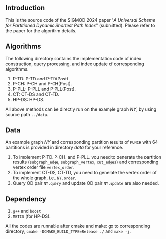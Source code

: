 ## Introduction
This is the source code of the SIGMOD 2024 paper "*A Universal Scheme for Partitioned Dynamic Shortest Path Index*" (submitted). Please refer to the paper for the algorithm details.

## Algorithms

The following directory contains the implementation code of index construction, query processing, and index update of corresponding algorithms.

1. P-TD: P-TD and P-TD(Post).
1. P-CH: P-CH and P-CH(Post).
1. P-PLL: P-PLL and P-PLL(Post).
1. CT: CT-DS and CT-TD.
1. HP-DS: HP-DS.

All above methods can be directly run on the example graph *NY*, by using source path `../data`.

## Data
An example graph *NY* and corresponding partition results of `PUNCH` with 64 partitions is provided in directory *data* for your reference.

1. To implement P-TD, P-CH, and P-PLL, you need to generate the partition results (`subgraph_edge`, `subgraph_vertex`, `cut_edges`) and corresponding vertex order file `vertex_order`.
1. To implement CT-DS, CT-TD, you need to generate the vertex order of the whole graph, i.e., `NY.order`.
2. Query OD pair `NY.query` and update OD pair `NY.update` are also needed.


## Dependency

1. `g++` and `boost`
1. `METIS` (for HP-DS).

All the codes are runnable after cmake and make: go to corresponding directory, `cmake -DCMAKE_BUILD_TYPE=Release ./` and `make -j`.
